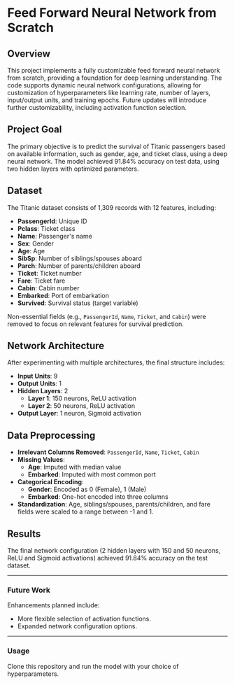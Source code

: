 
# Feed Forward Neural Network from Scratch

## Overview
This project implements a fully customizable feed forward neural network from scratch, providing a foundation for deep learning understanding. The code supports dynamic neural network configurations, allowing for customization of hyperparameters like learning rate, number of layers, input/output units, and training epochs. Future updates will introduce further customizability, including activation function selection.

## Project Goal
The primary objective is to predict the survival of Titanic passengers based on available information, such as gender, age, and ticket class, using a deep neural network. The model achieved 91.84% accuracy on test data, using two hidden layers with optimized parameters.

## Dataset
The Titanic dataset consists of 1,309 records with 12 features, including:

- **PassengerId**: Unique ID
- **Pclass**: Ticket class
- **Name**: Passenger's name
- **Sex**: Gender
- **Age**: Age
- **SibSp**: Number of siblings/spouses aboard
- **Parch**: Number of parents/children aboard
- **Ticket**: Ticket number
- **Fare**: Ticket fare
- **Cabin**: Cabin number
- **Embarked**: Port of embarkation
- **Survived**: Survival status (target variable)

Non-essential fields (e.g., `PassengerId`, `Name`, `Ticket`, and `Cabin`) were removed to focus on relevant features for survival prediction.

## Network Architecture
After experimenting with multiple architectures, the final structure includes:

- **Input Units**: 9
- **Output Units**: 1
- **Hidden Layers**: 2
  - **Layer 1**: 150 neurons, ReLU activation
  - **Layer 2**: 50 neurons, ReLU activation
- **Output Layer**: 1 neuron, Sigmoid activation

## Data Preprocessing
- **Irrelevant Columns Removed**: `PassengerId`, `Name`, `Ticket`, `Cabin`
- **Missing Values**:
  - **Age**: Imputed with median value
  - **Embarked**: Imputed with most common port
- **Categorical Encoding**:
  - **Gender**: Encoded as 0 (Female), 1 (Male)
  - **Embarked**: One-hot encoded into three columns
- **Standardization**: Age, siblings/spouses, parents/children, and fare fields were scaled to a range between -1 and 1.

## Results
The final network configuration (2 hidden layers with 150 and 50 neurons, ReLU and Sigmoid activations) achieved 91.84% accuracy on the test dataset.

---

### Future Work
Enhancements planned include:
- More flexible selection of activation functions.
- Expanded network configuration options.

---

### Usage
Clone this repository and run the model with your choice of hyperparameters.

